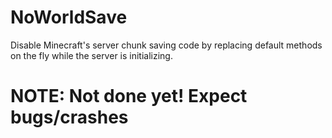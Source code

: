 # NoWorldSave
Disable Minecraft's server chunk saving code by replacing default methods on the fly while the server is initializing.

# NOTE: Not done yet! Expect bugs/crashes